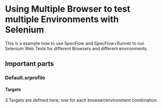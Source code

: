 # Using Multiple Browser to test multiple Environments with Selenium

This is a example how to use SpecFlow and SpecFlow+Runner to run Selenium Web Tests for different Browsers and different environments.

## Important parts

### Default.srprofile

#### Targets

3 Targets are defined here, one for each browser/environment combination. 

